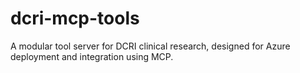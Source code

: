 # dcri-mcp-tools
A modular tool server for DCRI clinical research, designed for Azure deployment and integration using MCP.
